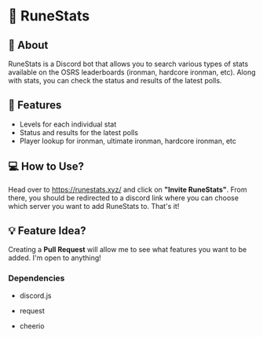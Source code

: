
# :european_castle: RuneStats

  

## :closed_book: About

RuneStats is a Discord bot that allows you to search various types of stats  available on the OSRS leaderboards (ironman, hardcore ironman, etc). Along with stats, you can check the status and results of the latest polls.

## :wrench: Features

 - Levels for each individual stat
 - Status and results for the latest polls
 - Player lookup for ironman, ultimate ironman, hardcore ironman, etc

## :computer: How to Use?
Head over to https://runestats.xyz/ and click on **"Invite RuneStats"**. From there, you should be redirected to a discord link where you can choose which server you want to add RuneStats to. That's it!

## :bulb: Feature Idea?
Creating a **Pull Request** will allow me to see what features you want to be added. I'm open to anything!

  

### Dependencies

- discord.js

- request

- cheerio
